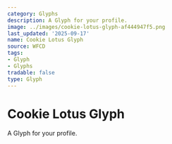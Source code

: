 ```yaml
---
category: Glyphs
description: A Glyph for your profile.
image: ../images/cookie-lotus-glyph-af444947f5.png
last_updated: '2025-09-17'
name: Cookie Lotus Glyph
source: WFCD
tags:
- Glyph
- Glyphs
tradable: false
type: Glyph
---
```


# Cookie Lotus Glyph

A Glyph for your profile.

